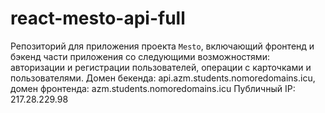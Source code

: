 # react-mesto-api-full
Репозиторий для приложения проекта `Mesto`, включающий фронтенд и бэкенд части приложения со следующими возможностями: авторизации и регистрации пользователей, операции с карточками и пользователями. Домен бекенда: api.azm.students.nomoredomains.icu, домен фронтенда: azm.students.nomoredomains.icu
Публичный IP: 217.28.229.98
